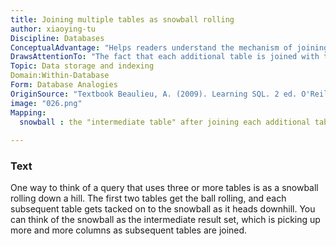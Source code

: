 ```yaml
---
title: Joining multiple tables as snowball rolling
author: xiaoying-tu
Discipline: Databases
ConceptualAdvantage: "Helps readers understand the mechanism of joining more than two tables"
DrawsAttentionTo: "The fact that each additional table is joined with the intermediate resulting table, just like the snowball gets bigger when rolling down the hill."
Topic: Data storage and indexing
Domain:Within-Database
Form: Database Analogies
OriginSource: "Textbook Beaulieu, A. (2009). Learning SQL. 2 ed. O'Reilly."
image: "026.png"
Mapping:
  snowball : the "intermediate table" after joining each additional table
 
---
```

### Text
<p>One way to think of a query that uses three or more tables is as a snowball rolling down
a hill. The first two tables get the ball rolling, and each subsequent table gets tacked on
to the snowball as it heads downhill. You can think of the snowball as the intermediate
result set, which is picking up more and more columns as subsequent tables are joined.</p>